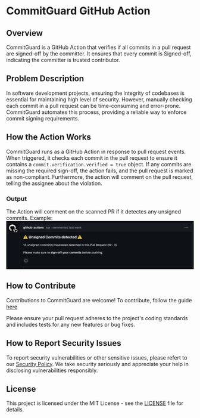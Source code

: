 # CommitGuard GitHub Action

## Overview

CommitGuard is a GitHub Action that verifies if all commits in a pull request are signed-off by the committer. It ensures that every commit is Signed-off, indicating the committer is trusted contributor.

## Problem Description

In software development projects, ensuring the integrity of codebases is essential for maintaining high level of security. However, manually checking each commit in a pull request can be time-consuming and error-prone. CommitGuard automates this process, providing a reliable way to enforce commit signing requirements.

## How the Action Works

CommitGuard runs as a GitHub Action in response to pull request events. When triggered, it checks each commit in the pull request to ensure it contains a `commit.verification.verified = true` object. If any commits are missing the required sign-off, the action fails, and the pull request is marked as non-compliant. Furthermore, the action will comment on the pull request, telling the assignee about the violation.

### Output
The Action will comment on the scanned PR if it detectes any unsigned commits. Example: 
![pr_comment](./assets/pr_comment_output.png)

## How to Contribute

Contributions to CommitGuard are welcome! To contribute, follow the guide [here](CONTRIBUTING.md)

Please ensure your pull request adheres to the project's coding standards and includes tests for any new features or bug fixes.

## How to Report Security Issues

To report security vulnerabilities or other sensitive issues, please refert to our [Security Policy](SECURITY.md).
We take security seriously and appreciate your help in disclosing vulnerabilities responsibly.

## License

This project is licensed under the MIT License - see the [LICENSE](LICENSE) file for details.

